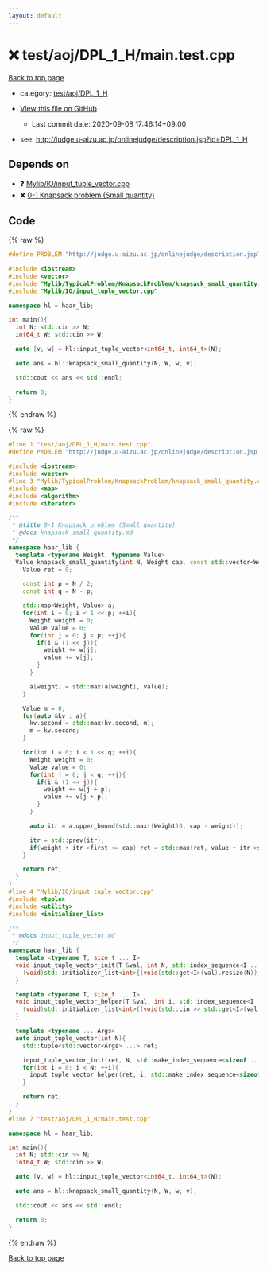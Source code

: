 ```yaml
---
layout: default
---
```


<!-- mathjax config similar to math.stackexchange -->
<script type="text/javascript" async
  src="https://cdnjs.cloudflare.com/ajax/libs/mathjax/2.7.5/MathJax.js?config=TeX-MML-AM_CHTML">
</script>
<script type="text/x-mathjax-config">
  MathJax.Hub.Config({
    TeX: { equationNumbers: { autoNumber: "AMS" }},
    tex2jax: {
      inlineMath: [ ['$','$'] ],
      processEscapes: true
    },
    "HTML-CSS": { matchFontHeight: false },
    displayAlign: "left",
    displayIndent: "2em"
  });
</script>

<script type="text/javascript" src="https://cdnjs.cloudflare.com/ajax/libs/jquery/3.4.1/jquery.min.js"></script>
<script src="https://cdn.jsdelivr.net/npm/jquery-balloon-js@1.1.2/jquery.balloon.min.js" integrity="sha256-ZEYs9VrgAeNuPvs15E39OsyOJaIkXEEt10fzxJ20+2I=" crossorigin="anonymous"></script>
<script type="text/javascript" src="../../../../assets/js/copy-button.js"></script>
<link rel="stylesheet" href="../../../../assets/css/copy-button.css" />


# :x: test/aoj/DPL_1_H/main.test.cpp

<a href="../../../../index.html">Back to top page</a>

* category: <a href="../../../../index.html#209a8b7f1b4449e911e26d3b013a1582">test/aoj/DPL_1_H</a>
* <a href="{{ site.github.repository_url }}/blob/master/test/aoj/DPL_1_H/main.test.cpp">View this file on GitHub</a>
    - Last commit date: 2020-09-08 17:46:14+09:00


* see: <a href="http://judge.u-aizu.ac.jp/onlinejudge/description.jsp?id=DPL_1_H">http://judge.u-aizu.ac.jp/onlinejudge/description.jsp?id=DPL_1_H</a>


## Depends on

* :question: <a href="../../../../library/Mylib/IO/input_tuple_vector.cpp.html">Mylib/IO/input_tuple_vector.cpp</a>
* :x: <a href="../../../../library/Mylib/TypicalProblem/KnapsackProblem/knapsack_small_quantity.cpp.html">0-1 Knapsack problem (Small quantity)</a>


## Code

<a id="unbundled"></a>
{% raw %}
```cpp
#define PROBLEM "http://judge.u-aizu.ac.jp/onlinejudge/description.jsp?id=DPL_1_H"

#include <iostream>
#include <vector>
#include "Mylib/TypicalProblem/KnapsackProblem/knapsack_small_quantity.cpp"
#include "Mylib/IO/input_tuple_vector.cpp"

namespace hl = haar_lib;

int main(){
  int N; std::cin >> N;
  int64_t W; std::cin >> W;

  auto [v, w] = hl::input_tuple_vector<int64_t, int64_t>(N);

  auto ans = hl::knapsack_small_quantity(N, W, w, v);

  std::cout << ans << std::endl;

  return 0;
}

```
{% endraw %}

<a id="bundled"></a>
{% raw %}
```cpp
#line 1 "test/aoj/DPL_1_H/main.test.cpp"
#define PROBLEM "http://judge.u-aizu.ac.jp/onlinejudge/description.jsp?id=DPL_1_H"

#include <iostream>
#include <vector>
#line 3 "Mylib/TypicalProblem/KnapsackProblem/knapsack_small_quantity.cpp"
#include <map>
#include <algorithm>
#include <iterator>

/**
 * @title 0-1 Knapsack problem (Small quantity)
 * @docs knapsack_small_quantity.md
 */
namespace haar_lib {
  template <typename Weight, typename Value>
  Value knapsack_small_quantity(int N, Weight cap, const std::vector<Weight> &w, const std::vector<Value> &v){
    Value ret = 0;

    const int p = N / 2;
    const int q = N - p;

    std::map<Weight, Value> a;
    for(int i = 0; i < 1 << p; ++i){
      Weight weight = 0;
      Value value = 0;
      for(int j = 0; j < p; ++j){
        if(i & (1 << j)){
          weight += w[j];
          value += v[j];
        }
      }

      a[weight] = std::max(a[weight], value);
    }

    Value m = 0;
    for(auto &kv : a){
      kv.second = std::max(kv.second, m);
      m = kv.second;
    }

    for(int i = 0; i < 1 << q; ++i){
      Weight weight = 0;
      Value value = 0;
      for(int j = 0; j < q; ++j){
        if(i & (1 << j)){
          weight += w[j + p];
          value += v[j + p];
        }
      }

      auto itr = a.upper_bound(std::max((Weight)0, cap - weight));

      itr = std::prev(itr);
      if(weight + itr->first <= cap) ret = std::max(ret, value + itr->second);
    }

    return ret;
  }
}
#line 4 "Mylib/IO/input_tuple_vector.cpp"
#include <tuple>
#include <utility>
#include <initializer_list>

/**
 * @docs input_tuple_vector.md
 */
namespace haar_lib {
  template <typename T, size_t ... I>
  void input_tuple_vector_init(T &val, int N, std::index_sequence<I ...>){
    (void)std::initializer_list<int>{(void(std::get<I>(val).resize(N)), 0) ...};
  }

  template <typename T, size_t ... I>
  void input_tuple_vector_helper(T &val, int i, std::index_sequence<I ...>){
    (void)std::initializer_list<int>{(void(std::cin >> std::get<I>(val)[i]), 0) ...};
  }

  template <typename ... Args>
  auto input_tuple_vector(int N){
    std::tuple<std::vector<Args> ...> ret;

    input_tuple_vector_init(ret, N, std::make_index_sequence<sizeof ... (Args)>());
    for(int i = 0; i < N; ++i){
      input_tuple_vector_helper(ret, i, std::make_index_sequence<sizeof ... (Args)>());
    }

    return ret;
  }
}
#line 7 "test/aoj/DPL_1_H/main.test.cpp"

namespace hl = haar_lib;

int main(){
  int N; std::cin >> N;
  int64_t W; std::cin >> W;

  auto [v, w] = hl::input_tuple_vector<int64_t, int64_t>(N);

  auto ans = hl::knapsack_small_quantity(N, W, w, v);

  std::cout << ans << std::endl;

  return 0;
}

```
{% endraw %}

<a href="../../../../index.html">Back to top page</a>


